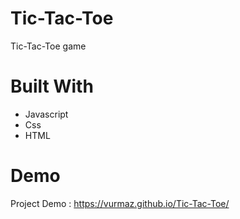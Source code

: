 # Tic-Tac-Toe

Tic-Tac-Toe game

# Built With

- Javascript
- Css
- HTML

# Demo
Project Demo : https://vurmaz.github.io/Tic-Tac-Toe/
